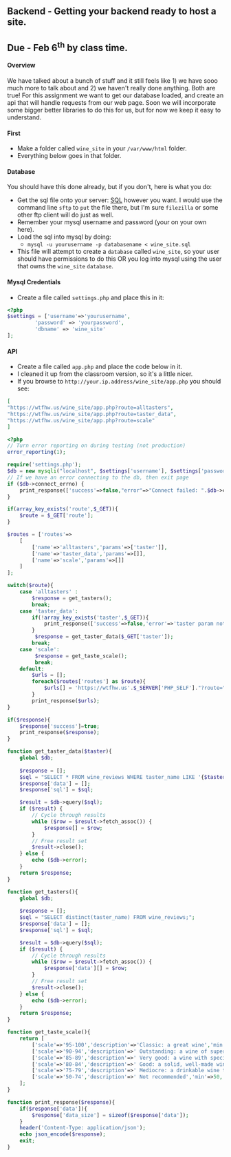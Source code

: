 ## Backend - Getting your backend ready to host a site.
## Due - Feb 6<sup>th</sup> by class time.

#### Overview

We have talked about a bunch of stuff and it still feels like 1) we have sooo much more to talk about and 2) we haven't really done anything. Both are true! For this assignment we want to get our database loaded, and create an api that will handle requests from our web page. Soon we will incorporate some bigger better libraries to do this for us, but for now we keep it easy to understand.

#### First

- Make a folder called `wine_site` in your `/var/www/html` folder.
- Everything below goes in that folder.


#### Database

You should have this done already, but if you don't, here is what you do:

- Get the sql file onto your server: [SQL](https://github.com/rugbyprof/5373-Internet-Programming/blob/master/Lectures/L03/wine_site.sql) however you want. I would use the command line `sftp` to `put` the file there, but I'm sure `filezilla` or some other ftp client will do just as well.
- Remember your mysql username and password (your on your own here).
- Load the sql into mysql by doing:
    - `mysql -u yourusername -p databasename < wine_site.sql`
- This file will attempt to create a `database` called `wine_site`, so your user should have permissions to do this OR you log into mysql using the user that owns the `wine_site` `database`.

#### Mysql Credentials

- Create a file called `settings.php` and place this in it:

```php
<?php
$settings = ['username'=>'yourusername',
	     'password' => 'yourpassword',
	     'dbname' => 'wine_site'
];
```

#### API

- Create a file called `app.php` and place the code below in it.
- I cleaned it up from the classroom version, so it's a little nicer. 
- If you browse to `http://your.ip.address/wine_site/app.php` you should see:

```json
[
"https://wtfhw.us/wine_site/app.php?route=alltasters",
"https://wtfhw.us/wine_site/app.php?route=taster_data",
"https://wtfhw.us/wine_site/app.php?route=scale"
]
```


```php
<?php
// Turn error reporting on during testing (not production)
error_reporting(1);

require('settings.php');
$db = new mysqli("localhost", $settings['username'], $settings['password'], $settings['dbname']);
// If we have an error connecting to the db, then exit page
if ($db->connect_errno) {
    print_response(['success'=>false,"error"=>"Connect failed: ".$db->connect_error]);
}

if(array_key_exists('route',$_GET)){
    $route = $_GET['route'];
}

$routes = ['routes'=>
    [
        ['name'=>'alltasters','params'=>['taster']],
        ['name'=>'taster_data','params'=>[]],
        ['name'=>'scale','params'=>[]]
    ]
];

switch($route){
    case 'alltasters' : 
        $response = get_tasters();
        break;
    case 'taster_data':
        if(!array_key_exists('taster',$_GET)){
            print_response(['success'=>false,'error'=>'taster param not present']);
        }
         $response = get_taster_data($_GET['taster']);
        break;
    case 'scale':
         $response = get_taste_scale();
         break;
    default:
        $urls = [];
        foreach($routes['routes'] as $route){
            $urls[] = 'https://wtfhw.us'.$_SERVER['PHP_SELF']."?route=".$route['name'];
        }
        print_response($urls);
}

if($response){
    $response['success']=true;
    print_response($response);
}

function get_taster_data($taster){
    global $db;
    
    $response = [];
    $sql = "SELECT * FROM wine_reviews WHERE taster_name LIKE '{$taster}' LIMIT 1000";
    $response['data'] = [];
    $response['sql'] = $sql;

    $result = $db->query($sql);
    if ($result) {
        // Cycle through results
        while ($row = $result->fetch_assoc()) {
            $response[] = $row;
        }
        // Free result set
        $result->close();
    } else {
        echo ($db->error);
    }
    return $response;
}

function get_tasters(){
    global $db;
    
    $response = [];
    $sql = "SELECT distinct(taster_name) FROM wine_reviews;";
    $response['data'] = [];
    $response['sql'] = $sql;

    $result = $db->query($sql);
    if ($result) {
        // Cycle through results
        while ($row = $result->fetch_assoc()) {
            $response['data'][] = $row;
        }
        // Free result set
        $result->close();
    } else {
        echo ($db->error);
    }
    return $response;
}

function get_taste_scale(){
    return [
        ['scale'=>'95-100','description'=>'Classic: a great wine','min'=>95,'max'=>100],
        ['scale'=>'90-94','description'=>' Outstanding: a wine of superior character and style','min'=>90,'max'=>94],
        ['scale'=>'85-89','description'=>' Very good: a wine with special qualities','min'=>85,'max'=>89],
        ['scale'=>'80-84','description'=>' Good: a solid, well-made wine','min'=>80,'max'=>84],
        ['scale'=>'75-79','description'=>' Mediocre: a drinkable wine that may have minor flaws','min'=>75,'max'=>79],
        ['scale'=>'50-74','description'=>' Not recommended','min'=>50,'max'=>74]
    ];
}

function print_response($response){
    if($response['data']){
        $response['data_size'] = sizeof($response['data']);
    }
    header('Content-Type: application/json');
    echo json_encode($response);
    exit;
}
```

